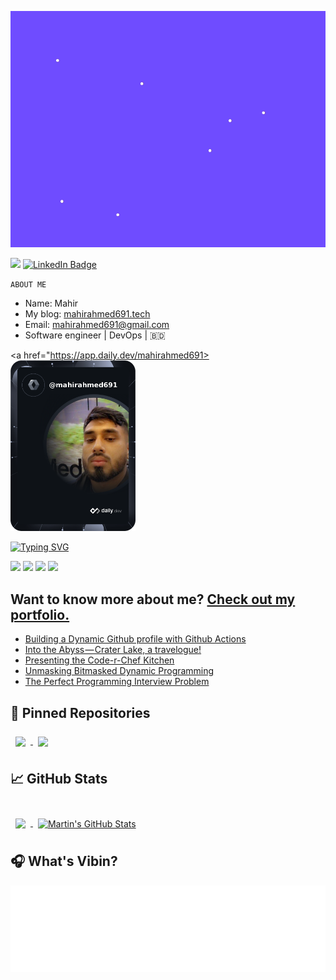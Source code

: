 [![Mahir's GitHub Banner](hello.gif)](https://mahirahmed691.tech)

![](https://komarev.com/ghpvc/?username=mahirahemd691&label=PROFILE+VIEWS)
[![LinkedIn Badge](https://img.shields.io/badge/LinkedIn-Profile-informational?style=flat&logo=linkedin&logoColor=white&color=0D76A8)](https://www.linkedin.com/in/mahir-ahmed-84a346149/)

`ABOUT ME`

- Name: Mahir
- My blog: [mahirahmed691.tech](https://mahirahmed691.tech/blog-list)
- Email: [mahirahmed691@gmail.com](mailto:mahirahmed691@gmail.com)
- Software engineer | DevOps | 🇧🇩

<!-- markdownlint-disable MD033 -->
<a href="https://app.daily.dev/mahirahmed691><img src="https://github.com/mahirahmed691/mahirahmed691/blob/main/devcard.png" width="200" align="justify" alt="Mahir Ahmedd's Dev Card"/></a>
<!-- markdownlint-enable MD033 -->

[![Typing SVG](https://readme-typing-svg.herokuapp.com?font=comfortaa&color=%23F77B93&size=25&height=40&lines=Nice+to+meet+you!;I'm+a+DevOps+Engineer;Tech+and+Travel+Blogger;and+a+homemade+chef%3F)](https://git.io/typing-svg)

![](https://img.shields.io/badge/Terraform-informational?style=flat&logo=terraform&logoColor=white&color=7E48BE)
![](https://img.shields.io/badge/Docker-informational?style=flat&logo=docker&logoColor=white&color=2F99ED)
![](https://img.shields.io/badge/Kubernetes-informational?style=flat&logo=kubernetesr&logoColor=white&color=3971E5)
![](https://img.shields.io/badge/GCP-informational?style=flat&logo=gcp&logoColor=white&color=EB493D)


  
## Want to know more about me? [Check out my portfolio.](https://mahirahmed691.tech/)

<!-- BLOG-POST-LIST:START -->
- [Building a Dynamic Github profile with Github Actions](https://sachinmalhotra.medium.com/do-you-have-a-great-github-readme-b8a59b066d02?source=rss-6ca530696214------2)
- [Into the Abyss — Crater Lake, a travelogue!](https://sachinmalhotra.medium.com/into-the-abyss-crater-lake-a-travelogue-26a0864deb2b?source=rss-6ca530696214------2)
- [Presenting the Code-r-Chef Kitchen](https://sachinmalhotra.medium.com/presenting-the-code-r-chef-kitchen-a1e3b739929?source=rss-6ca530696214------2)
- [Unmasking Bitmasked Dynamic Programming](https://medium.com/free-code-camp/unmasking-bitmasked-dynamic-programming-25669312b77b?source=rss-6ca530696214------2)
- [The Perfect Programming Interview Problem](https://medium.com/free-code-camp/the-perfect-programming-interview-problem-8431cdeab2a7?source=rss-6ca530696214------2)
<!-- BLOG-POST-LIST:END -->



## 📌 Pinned Repositories

<a href="https://github.com/mahirahmed691/holidai">
  <img align="center" style="margin:0.5rem" src="https://github-readme-stats.vercel.app/api/pin/?username=mahirahmed691&repo=holidai&title_color=ffffff&text_color=c9cacc&icon_color=4AB197&bg_color=1A2B34" />
</a>

<a href="https://github.com/mahirahmed691/puppet">
  <img align="center" style="margin:0.5rem" src="https://github-readme-stats.vercel.app/api/pin/?username=mahirahmed691&repo=puppet&title_color=ffffff&text_color=c9cacc&icon_color=4AB197&bg_color=1A2B34" />
</a>

## &#x1f4c8; GitHub Stats

<br>

<a href="https://github.com/mahirahmed691">
  <img align="center" style="margin:0.5rem" src="https://github-readme-stats.vercel.app/api/top-langs/?username=mahirahmed691&hide=html,css&title_color=ffffff&text_color=c9cacc&icon_color=4AB197&bg_color=1A2B34" />
</a>

<a href="https://github.com/mahirahmed691">
  <img align="center" style="margin:0.5rem" src="https://github-readme-stats.vercel.app/api?username=mahirahmed691&show_icons=true&line_height=27&count_private=true&title_color=ffffff&text_color=c9cacc&icon_color=4AB097&bg_color=1A2B34" alt="Martin's GitHub Stats" />
</a>

<br>

## 🎧 What's Vibin?

[![Spotify](https://github.com/edorado93/edorado93/blob/main/spotify.svg)](https://open.spotify.com/user/mahir-93)


